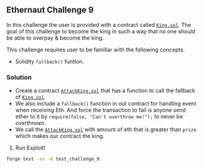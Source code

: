 ## Ethernaut Challenge 9

In this challenge the user is provided with a contract called [`King.sol`](./King.sol). The goal of this challenge to become the king in such a way that no one should be able to overpay & become the king.

This challenge requires user to be familiar with the following concepts.
- Solidity `fallback()` funtion.

### Solution
- Create a contract [`AttackKing.sol`](./AttackKing.sol) that has a function to call the fallback of [`King.sol`](./King.sol).
- We also include a `fallback()` function in out contract for handling event when receiving Eth. And force the transaction to fail is anyone send ether to it by `require(false, "Can't overthrow me!");` to never be overthrown.
- We call the [`AttackKing.sol`](./AttackKing.sol) with amount of eth that is greater than `prize` which makes our contract the king.

1. Run Exploit!

```sh
forge test -vv -m test_challenge_9
```

